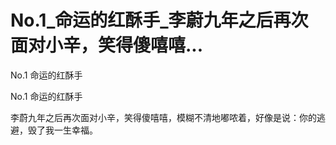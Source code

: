 # No.1_命运的红酥手_李蔚九年之后再次面对小辛，笑得傻嘻嘻...

No.1 命运的红酥手

No.1 命运的红酥手

李蔚九年之后再次面对小辛，笑得傻嘻嘻，模糊不清地嘟哝着，好像是说：你的逃避，毁了我一生幸福。